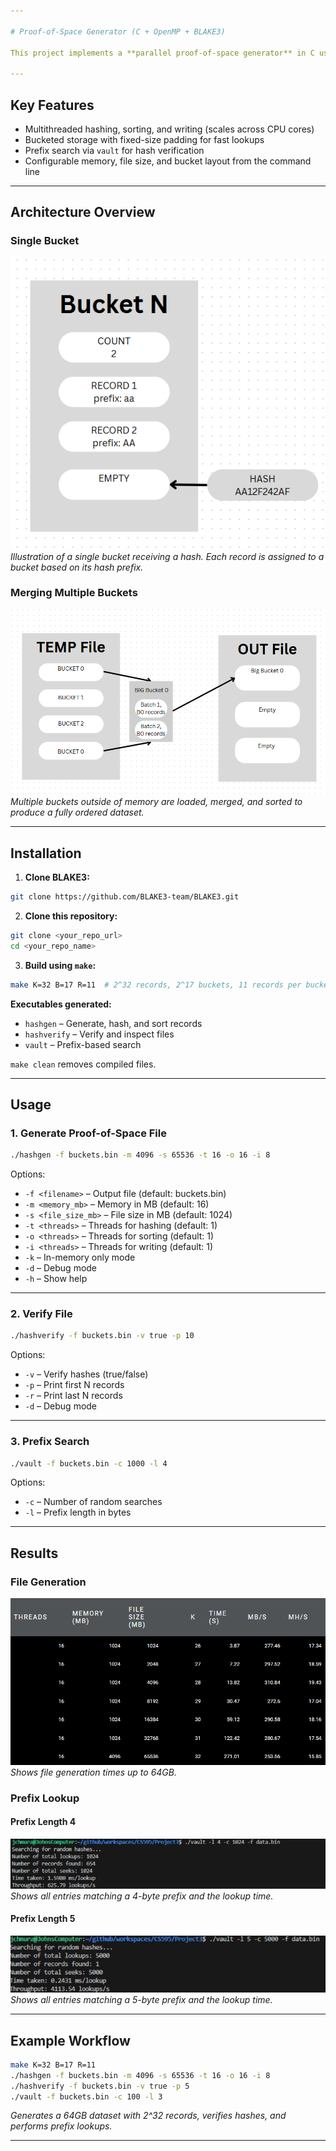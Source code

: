 ```yaml
---

# Proof-of-Space Generator (C + OpenMP + BLAKE3)

This project implements a **parallel proof-of-space generator** in C using **BLAKE3 hashing** and **OpenMP** for multithreading. It efficiently generates, sorts, and verifies large datasets with bucketed storage and supports prefix-based lookups.

---
```


## Key Features

* Multithreaded hashing, sorting, and writing (scales across CPU cores)
* Bucketed storage with fixed-size padding for fast lookups
* Prefix search via `vault` for hash verification
* Configurable memory, file size, and bucket layout from the command line

---

## Architecture Overview

### Single Bucket

![Single Bucket](ppt_images/Bucket.png)
*Illustration of a single bucket receiving a hash. Each record is assigned to a bucket based on its hash prefix.*

### Merging Multiple Buckets

![Merge Buckets](ppt_images/Merge_Buckets.png)
*Multiple buckets outside of memory are loaded, merged, and sorted to produce a fully ordered dataset.*

---

## Installation

1. **Clone BLAKE3:**

```bash
git clone https://github.com/BLAKE3-team/BLAKE3.git
```

2. **Clone this repository:**

```bash
git clone <your_repo_url>
cd <your_repo_name>
```

3. **Build using `make`:**

```bash
make K=32 B=17 R=11  # 2^32 records, 2^17 buckets, 11 records per bucket
```

**Executables generated:**

* `hashgen` – Generate, hash, and sort records
* `hashverify` – Verify and inspect files
* `vault` – Prefix-based search

`make clean` removes compiled files.

---

## Usage

### 1. Generate Proof-of-Space File

```bash
./hashgen -f buckets.bin -m 4096 -s 65536 -t 16 -o 16 -i 8
```

Options:

* `-f <filename>` – Output file (default: buckets.bin)
* `-m <memory_mb>` – Memory in MB (default: 16)
* `-s <file_size_mb>` – File size in MB (default: 1024)
* `-t <threads>` – Threads for hashing (default: 1)
* `-o <threads>` – Threads for sorting (default: 1)
* `-i <threads>` – Threads for writing (default: 1)
* `-k` – In-memory only mode
* `-d` – Debug mode
* `-h` – Show help

---

### 2. Verify File

```bash
./hashverify -f buckets.bin -v true -p 10
```

Options:

* `-v` – Verify hashes (true/false)
* `-p` – Print first N records
* `-r` – Print last N records
* `-d` – Debug mode

---

### 3. Prefix Search

```bash
./vault -f buckets.bin -c 1000 -l 4
```

Options:

* `-c` – Number of random searches
* `-l` – Prefix length in bytes

---

## Results

### File Generation

![Generation Results](ppt_images/Results.png)
*Shows file generation times up to 64GB.*

### Prefix Lookup

#### Prefix Length 4

![Lookup 4 Prefix](ppt_images/Lookup_4_prefix.png)
*Shows all entries matching a 4-byte prefix and the lookup time.*

#### Prefix Length 5

![Lookup 5 Prefix](ppt_images/Lookup_5_prefix.png)
*Shows all entries matching a 5-byte prefix and the lookup time.*

---

## Example Workflow

```bash
make K=32 B=17 R=11
./hashgen -f buckets.bin -m 4096 -s 65536 -t 16 -o 16 -i 8
./hashverify -f buckets.bin -v true -p 5
./vault -f buckets.bin -c 100 -l 3
```

*Generates a 64GB dataset with 2^32 records, verifies hashes, and performs prefix lookups.*

---
